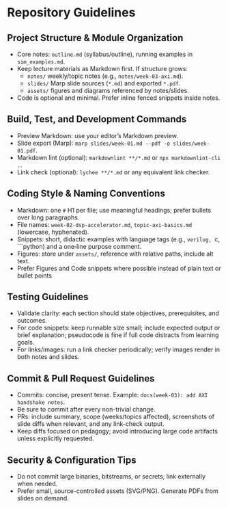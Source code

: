 # Repository Guidelines

## Project Structure & Module Organization
- Core notes: `outline.md` (syllabus/outline), running examples in `sim_examples.md`.
- Keep lecture materials as Markdown first. If structure grows:
  - `notes/` weekly/topic notes (e.g., `notes/week-03-axi.md`).
  - `slides/` Marp slide sources (`*.md`) and exported `*.pdf`.
  - `assets/` figures and diagrams referenced by notes/slides.
- Code is optional and minimal. Prefer inline fenced snippets inside notes.

## Build, Test, and Development Commands
- Preview Markdown: use your editor’s Markdown preview.
- Slide export (Marp): `marp slides/week-01.md --pdf -o slides/week-01.pdf`.
- Markdown lint (optional): `markdownlint **/*.md` or `npx markdownlint-cli .`.
- Link check (optional): `lychee **/*.md` or any equivalent link checker.

## Coding Style & Naming Conventions
- Markdown: one `#` H1 per file; use meaningful headings; prefer bullets over long paragraphs.
- File names: `week-02-dsp-accelerator.md`, `topic-axi-basics.md` (lowercase, hyphenated).
- Snippets: short, didactic examples with language tags (e.g., ```verilog, ```c, ```python) and a one‑line purpose comment.
- Figures: store under `assets/`, reference with relative paths, include alt text.
- Prefer Figures and Code snippets where possible instead of plain text or bullet points

## Testing Guidelines
- Validate clarity: each section should state objectives, prerequisites, and outcomes.
- For code snippets: keep runnable size small; include expected output or brief explanation; pseudocode is fine if full code distracts from learning goals.
- For links/images: run a link checker periodically; verify images render in both notes and slides.

## Commit & Pull Request Guidelines
- Commits: concise, present tense. Example: `docs(week-03): add AXI handshake notes`.
- Be sure to commit after every non-trivial change.
- PRs: include summary, scope (weeks/topics affected), screenshots of slide diffs when relevant, and any link-check output.
- Keep diffs focused on pedagogy; avoid introducing large code artifacts unless explicitly requested.

## Security & Configuration Tips
- Do not commit large binaries, bitstreams, or secrets; link externally when needed.
- Prefer small, source-controlled assets (SVG/PNG). Generate PDFs from slides on demand.
